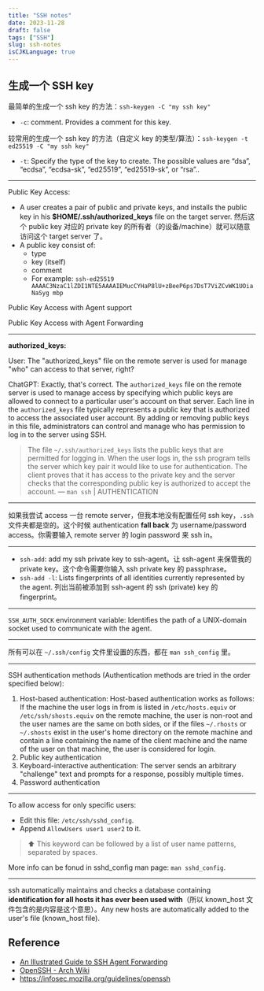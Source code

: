 ```yaml
---
title: "SSH notes"
date: 2023-11-28
draft: false
tags: ["SSH"]
slug: ssh-notes
isCJKLanguage: true
---
```


## 生成一个 SSH key

最简单的生成一个 ssh key 的方法：`ssh-keygen -C "my ssh key"`

- `-c`: comment. Provides a comment for this key.

较常用的生成一个 ssh key 的方法（自定义 key 的类型/算法）：`ssh-keygen -t ed25519 -C "my ssh key"`

- `-t`: Specify the type of the key to create. The possible values are “dsa”, “ecdsa”, “ecdsa-sk”, “ed25519”, “ed25519-sk”, or “rsa”..

---

Public Key Access:
- A user creates a pair of public and private keys, and installs the public key in his **$HOME/.ssh/authorized_keys** file on the target server. 然后这个 public key 对应的 private key 的所有者（的设备/machine）就可以随意访问这个 target server 了。
- A public key consist of:
	- type
	- key (itself)
	- comment
	- For example: `ssh-ed25519 AAAAC3NzaC1lZDI1NTE5AAAAIEMucCYHaP8lU+zBeeP6ps7DsT7ViZCvWK1UOiaNaSyg mbp`

Public Key Access with Agent support

Public Key Access with Agent Forwarding

---

**authorized_keys:**

User: The "authorized_keys" file on the remote server is used for manage "who" can access to that server, right?

ChatGPT: Exactly, that's correct. The `authorized_keys` file on the remote server is used to manage access by specifying which public keys are allowed to connect to a particular user's account on that server. Each line in the `authorized_keys` file typically represents a public key that is authorized to access the associated user account. By adding or removing public keys in this file, administrators can control and manage who has permission to log in to the server using SSH.

> The file `~/.ssh/authorized_keys` lists the public keys that are permitted for logging in. When the user logs in, the ssh program tells the server which key pair it would like to use for authentication. The client proves that it has access to the private key and the server checks that the corresponding public key is authorized to accept the account. — `man ssh` | AUTHENTICATION

---

如果我尝试 access 一台 remote server，但我本地没有配置任何 ssh key，`.ssh` 文件夹都是空的。这个时候 authentication **fall back** 为 username/password access。你需要输入 remote server 的 login password 来 ssh in。

---

- `ssh-add`: add my ssh private key to ssh-agent。让 ssh-agent 来保管我的 private key。这个命令需要你输入 ssh private key 的 passphrase。
- `ssh-add -l`: Lists fingerprints of all identities currently represented by the agent. 列出当前被添加到 ssh-agent 的 ssh (private) key 的 fingerprint。

---

`SSH_AUTH_SOCK` environment variable: Identifies the path of a UNIX-domain socket used to communicate with the agent.

---

所有可以在 `~/.ssh/config` 文件里设置的东西，都在 `man ssh_config` 里。

---

SSH authentication methods (Authentication methods are tried in the order specified below):

1. Host-based authentication: Host-based authentication works as follows: If the machine the user logs in from is listed in `/etc/hosts.equiv` or `/etc/ssh/shosts.equiv` on the remote machine, the user is non-root and the user names are the same on both sides, or if the files `~/.rhosts` or `~/.shosts` exist in the user's home directory on the remote machine and contain a line containing the name of the client machine and the name of the user on that machine, the user is considered for login.
2. Public key authentication
3. Keyboard-interactive authentication: The server sends an arbitrary "challenge" text and prompts for a response, possibly multiple times.
4. Password authentication

---

To allow access for only specific users:

- Edit this file: `/etc/ssh/sshd_config`.
- Append `AllowUsers user1 user2` to it.

> ⬆️ This keyword can be followed by a list of user name patterns, separated by spaces.

More info can be fonud in sshd_config man page: `man sshd_config`.

---

ssh automatically maintains and checks a database containing **identification for all hosts it has ever been used with**（所以 known_host 文件包含的是内容是这个意思）。Any new hosts are automatically added to the user's file (known_host file).

## Reference

- [An Illustrated Guide to SSH Agent Forwarding](http://www.unixwiz.net/techtips/ssh-agent-forwarding.html)
- [OpenSSH - Arch Wiki](https://wiki.archlinux.org/title/OpenSSH)
- https://infosec.mozilla.org/guidelines/openssh
